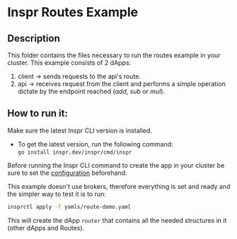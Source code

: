# Inspr Routes Example

## Description

This folder contains the files necessary to run the routes example in your cluster. This example consists of 2 dApps:

1. client -> sends requests to the api's route.
2. api -> receives request from the client and performs a simple operation dictate by the endpoint reached (*add*, *sub* or *mul*).

## How to run it:

Make sure the latest Inspr CLI version is installed.

- To get the latest version, run the following command:  
  `go install inspr.dev/inspr/cmd/inspr`

Before running the Inspr CLI command to create the app in your cluster be sure to set the [configuration](../../docs/readme.md) beforehand.  


This example doesn't use brokers, therefore everything is set and ready and the simpler way to test it is to run:

```bash
insprctl apply -f yamls/route-demo.yaml
```
This will create the dApp `router` that contains all the needed structures in it (other dApps and Routes).
